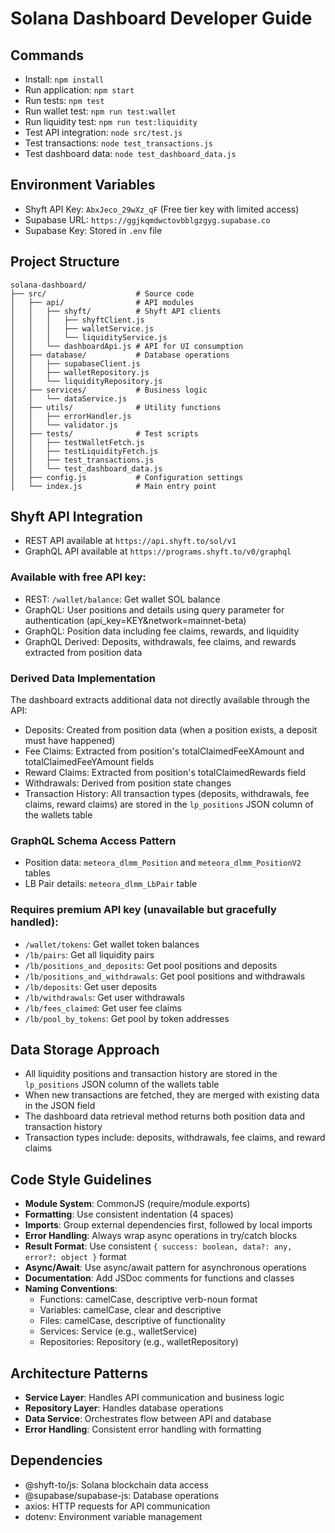 # Solana Dashboard Developer Guide

## Commands
- Install: `npm install`
- Run application: `npm start`
- Run tests: `npm test`
- Run wallet test: `npm run test:wallet`
- Run liquidity test: `npm run test:liquidity`
- Test API integration: `node src/test.js`
- Test transactions: `node test_transactions.js`
- Test dashboard data: `node test_dashboard_data.js`

## Environment Variables
- Shyft API Key: `AbxJeco_29wXz_qF` (Free tier key with limited access)
- Supabase URL: `https://ggjkqmdwctovbblgzgyg.supabase.co`
- Supabase Key: Stored in `.env` file

## Project Structure
```
solana-dashboard/
├── src/                    # Source code
│   ├── api/                # API modules
│   │   ├── shyft/          # Shyft API clients
│   │   │   ├── shyftClient.js
│   │   │   ├── walletService.js
│   │   │   └── liquidityService.js
│   │   └── dashboardApi.js # API for UI consumption
│   ├── database/           # Database operations
│   │   ├── supabaseClient.js
│   │   ├── walletRepository.js
│   │   └── liquidityRepository.js
│   ├── services/           # Business logic
│   │   └── dataService.js
│   ├── utils/              # Utility functions
│   │   ├── errorHandler.js
│   │   └── validator.js
│   ├── tests/              # Test scripts
│   │   ├── testWalletFetch.js
│   │   ├── testLiquidityFetch.js
│   │   ├── test_transactions.js
│   │   └── test_dashboard_data.js
│   ├── config.js           # Configuration settings
│   └── index.js            # Main entry point
```

## Shyft API Integration
- REST API available at `https://api.shyft.to/sol/v1`
- GraphQL API available at `https://programs.shyft.to/v0/graphql`

### Available with free API key:
- REST: `/wallet/balance`: Get wallet SOL balance 
- GraphQL: User positions and details using query parameter for authentication (api_key=KEY&network=mainnet-beta)
- GraphQL: Position data including fee claims, rewards, and liquidity
- GraphQL Derived: Deposits, withdrawals, fee claims, and rewards extracted from position data

### Derived Data Implementation
The dashboard extracts additional data not directly available through the API:
- Deposits: Created from position data (when a position exists, a deposit must have happened)
- Fee Claims: Extracted from position's totalClaimedFeeXAmount and totalClaimedFeeYAmount fields
- Reward Claims: Extracted from position's totalClaimedRewards field
- Withdrawals: Derived from position state changes
- Transaction History: All transaction types (deposits, withdrawals, fee claims, reward claims) are stored in the `lp_positions` JSON column of the wallets table

### GraphQL Schema Access Pattern
- Position data: `meteora_dlmm_Position` and `meteora_dlmm_PositionV2` tables
- LB Pair details: `meteora_dlmm_LbPair` table

### Requires premium API key (unavailable but gracefully handled):
- `/wallet/tokens`: Get wallet token balances
- `/lb/pairs`: Get all liquidity pairs
- `/lb/positions_and_deposits`: Get pool positions and deposits
- `/lb/positions_and_withdrawals`: Get pool positions and withdrawals
- `/lb/deposits`: Get user deposits
- `/lb/withdrawals`: Get user withdrawals
- `/lb/fees_claimed`: Get user fee claims
- `/lb/pool_by_tokens`: Get pool by token addresses

## Data Storage Approach
- All liquidity positions and transaction history are stored in the `lp_positions` JSON column of the wallets table
- When new transactions are fetched, they are merged with existing data in the JSON field
- The dashboard data retrieval method returns both position data and transaction history
- Transaction types include: deposits, withdrawals, fee claims, and reward claims

## Code Style Guidelines
- **Module System**: CommonJS (require/module.exports)
- **Formatting**: Use consistent indentation (4 spaces)
- **Imports**: Group external dependencies first, followed by local imports
- **Error Handling**: Always wrap async operations in try/catch blocks
- **Result Format**: Use consistent `{ success: boolean, data?: any, error?: object }` format
- **Async/Await**: Use async/await pattern for asynchronous operations
- **Documentation**: Add JSDoc comments for functions and classes
- **Naming Conventions**:
  - Functions: camelCase, descriptive verb-noun format
  - Variables: camelCase, clear and descriptive
  - Files: camelCase, descriptive of functionality
  - Services: <Domain>Service (e.g., walletService)
  - Repositories: <Domain>Repository (e.g., walletRepository)

## Architecture Patterns
- **Service Layer**: Handles API communication and business logic
- **Repository Layer**: Handles database operations
- **Data Service**: Orchestrates flow between API and database
- **Error Handling**: Consistent error handling with formatting

## Dependencies
- @shyft-to/js: Solana blockchain data access
- @supabase/supabase-js: Database operations
- axios: HTTP requests for API communication
- dotenv: Environment variable management